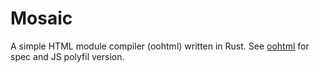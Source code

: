 # Mosaic
A simple HTML module compiler (oohtml) written in Rust. See [oohtml](https://github.com/webqit/oohtml) for spec and JS polyfil version.
